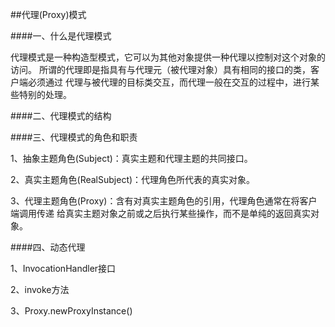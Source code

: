 ##代理(Proxy)模式

####一、什么是代理模式

代理模式是一种构造型模式，它可以为其他对象提供一种代理以控制对这个对象的访问。
所谓的代理即是指具有与代理元（被代理对象）具有相同的接口的类，客户端必须通过
代理与被代理的目标类交互，而代理一般在交互的过程中，进行某些特别的处理。

####二、代理模式的结构



####三、代理模式的角色和职责

1、抽象主题角色(Subject)：真实主题和代理主题的共同接口。

2、真实主题角色(RealSubject)：代理角色所代表的真实对象。

3、代理主题角色(Proxy)：含有对真实主题角色的引用，代理角色通常在将客户端调用传递
给真实主题对象之前或之后执行某些操作，而不是单纯的返回真实对象。

####四、动态代理

1、InvocationHandler接口

2、invoke方法

3、Proxy.newProxyInstance()